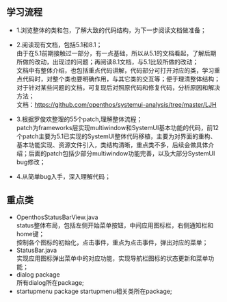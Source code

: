 ## 学习流程
- 1.浏览整体的类和包，了解大致的代码结构，为下一步阅读文档做准备；
- 2.阅读现有文档，包括5.1和8.1；  
    由于在5.1前期接触过一部分，有一点基础，所以从5.1的文档看起，了解后期所做的改动，出现过的问题；再阅读8.1文档，与5.1比较所做的改动；  
    文档中有整体介绍，也包括重点代码讲解，代码部分可打开对应的类，学习重点代码时，对整个类也要明确作用，与其它类的交互等；便于理清整体结构；  
    对于针对某些问题的文档，可复现后对照原代码和修复代码，分析原因和解决方法；  
    文档：https://github.com/openthos/systemui-analysis/tree/master/LJH
            
- 3.根据罗俊欢整理的55个patch,理解整体流程；  
    patch为frameworks层实现multiwindow和SystemUI基本功能的代码，前12个patch主要为5.1已实现的SystemUI整体代码移植，主要为对界面的重构、基本功能实现、资源文件引入，类结构清晰，重点类不多，后续会做具体介绍；后面的patch包括少部分multiwindow功能完善，以及大部分SystemUI bug修改；
    
- 4.从简单bug入手，深入理解代码；

## 重点类  
- OpenthosStatusBarView.java  
  status整体布局，包括左侧开始菜单按钮，中间应用图标栏，右侧通知栏和home键；  
  控制各个图标的初始化，点击事件，重点为点击事件，弹出对应的菜单；
- StatusBar.java  
  实现应用图标弹出菜单中的对应功能，实现导航栏图标的状态更新和菜单功能；
- dialog package  
  所有dialog所在package;
- startupmenu package
  startupmenu相关类所在package;
